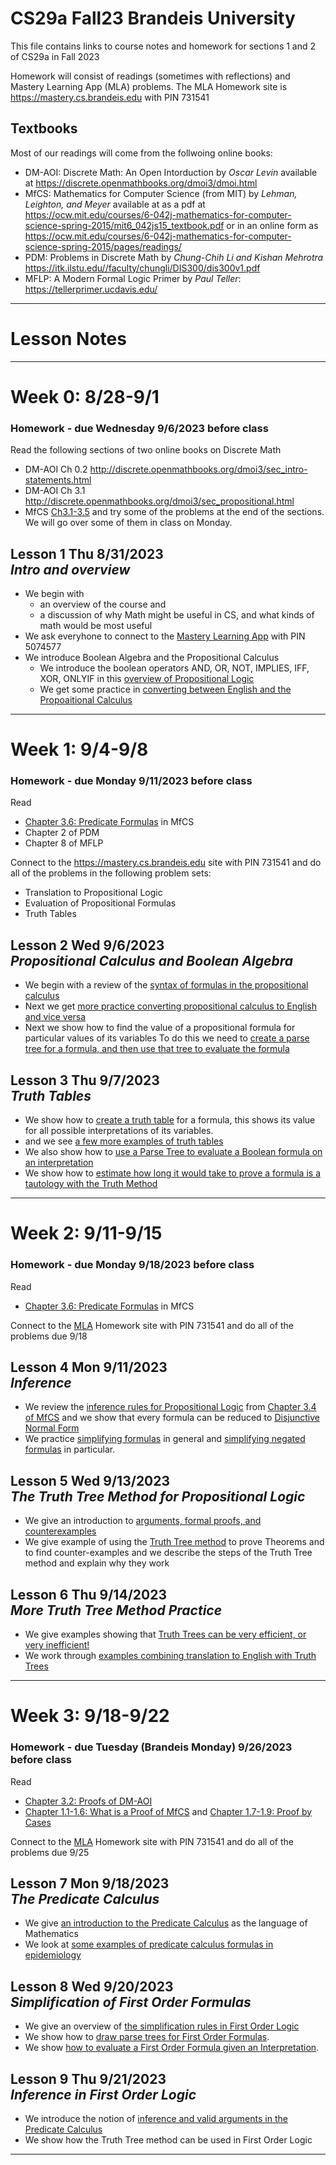 # CS29a Fall23 Brandeis University
This file contains links to course notes and homework for sections 1 and 2 of CS29a in Fall 2023

Homework will consist of readings (sometimes with reflections) and Mastery Learning App (MLA) problems.
The MLA Homework site is https://mastery.cs.brandeis.edu  with PIN 731541

## Textbooks 
Most of our readings will come from the follwoing online books:
* DM-AOI: Discrete Math: An Open Intorduction by _Oscar Levin_
  available at https://discrete.openmathbooks.org/dmoi3/dmoi.html
* MfCS: Mathematics for Computer Science (from MIT) by _Lehman, Leighton, and Meyer_
  available at as a pdf at https://ocw.mit.edu/courses/6-042j-mathematics-for-computer-science-spring-2015/mit6_042js15_textbook.pdf
  or in an online form as https://ocw.mit.edu/courses/6-042j-mathematics-for-computer-science-spring-2015/pages/readings/
* PDM: Problems in Discrete Math by _Chung-Chih Li and Kishan Mehrotra_
  https://itk.ilstu.edu//faculty/chungli/DIS300/dis300v1.pdf
* MFLP: A Modern Formal Logic Primer by _Paul Teller_:
  https://tellerprimer.ucdavis.edu/

---

# Lesson Notes

---
# Week 0: 8/28-9/1

### Homework - due Wednesday 9/6/2023 before class
Read the following sections of two online books on Discrete Math
* DM-AOI Ch 0.2 http://discrete.openmathbooks.org/dmoi3/sec_intro-statements.html
* DM-AOI Ch 3.1 http://discrete.openmathbooks.org/dmoi3/sec_propositional.html
* MfCS [Ch3.1-3.5](https://ocw.mit.edu/courses/6-042j-mathematics-for-computer-science-spring-2015/resources/mit6_042js15_session4/)
and try some of the problems at the end of the sections. We will go over some of them in class on Monday.

## Lesson 1 Thu 8/31/2023  <br> _Intro and overview_

* We begin with
  - an overview of the course and
  - a discussion of why Math might be useful in CS, and what kinds of math would be most useful
* We ask everyhone to connect to the [Mastery Learning App](https://mastery.cs.brandeis.edu) with PIN 5074577
* We introduce Boolean Algebra and the Propositional Calculus  
  - We introduce the boolean operators AND, OR, NOT, IMPLIES, IFF, XOR, ONLYIF in this
    [overview of Propositional Logic](https://github.com/tjhickey724/discrete_math/blob/main/notes/propositional_calculus/overview.md)
  - We get some practice in [converting between English and the Propoaitional Calculus](https://github.com/tjhickey724/discrete_math/blob/main/notes/propositional_calculus/PropCalTranslation.md)

---

# Week 1: 9/4-9/8

### Homework - due Monday 9/11/2023 before class
Read 
* [Chapter 3.6: Predicate Formulas](https://ocw.mit.edu/courses/6-042j-mathematics-for-computer-science-spring-2015/resources/mit6_042js15_session5/) in MfCS
* Chapter 2 of PDM
* Chapter 8 of MFLP
  
Connect to the https://mastery.cs.brandeis.edu site with PIN 731541 and do all of the problems in the following problem sets:
* Translation to Propositional Logic
* Evaluation of Propositional Formulas
* Truth Tables

## Lesson 2 Wed 9/6/2023 <br> _Propositional Calculus and Boolean Algebra_
* We begin with a review of the [syntax of formulas in the propositional calculus]( https://github.com/tjhickey724/discrete_math/blob/main/notes/propositional_calculus/overview.md)
* Next we get [more practice converting propositional calculus to English and vice versa](https://github.com/tjhickey724/discrete_math/blob/main/notes/propositional_calculus/PropCalTranslation.md)
* Next we show how to find the value of a propositional formula for particular values of its variables
  To do this we need to [create a parse tree for a formula, and then use that tree to evaluate the formula](https://github.com/tjhickey724/discrete_math/blob/main/notes/propositional_calculus/PropCalcParseTree.md)



## Lesson 3 Thu 9/7/2023 <br>  _Truth Tables_
* We show how to [create a truth table](https://github.com/tjhickey724/discrete_math/blob/main/notes/propositional_calculus/TruthTables.md)
  for a formula, this shows its value for all possible interpretations of its variables.
* and we see [a few more examples of truth tables](https://github.com/tjhickey724/discrete_math/blob/main/notes/propositional_calculus/TruthTablePractice.md)
* We also show how to [use a Parse Tree to evaluate a Boolean formula on an interpretation](https://github.com/tjhickey724/discrete_math/blob/main/notes/propositional_calculus/PropCalcParseTree.md)
* We show how to [estimate how long it would take to prove a formula is a tautology with the Truth Method](https://github.com/tjhickey724/discrete_math/blob/main/notes/propositional_calculus/ComplexityOfSat.md)

---

# Week 2: 9/11-9/15

### Homework - due Monday 9/18/2023 before class
Read 
* [Chapter 3.6: Predicate Formulas](https://ocw.mit.edu/courses/6-042j-mathematics-for-computer-science-spring-2015/resources/mit6_042js15_session5/) in MfCS

Connect to the [MLA](https://mastery.cs.brandeis.edu) Homework site with PIN 731541 and do all of the problems due 9/18

## Lesson 4 Mon 9/11/2023 <br> _Inference_
* We review the [inference rules for Propositional Logic](https://github.com/tjhickey724/discrete_math/blob/main/notes/propositional_calculus/InferenceRules.md) from
  [Chapter 3.4 of MfCS](https://ocw.mit.edu/courses/6-042j-mathematics-for-computer-science-spring-2015/resources/mit6_042js15_session4/)
and we show that every formula can be reduced to
  [Disjunctive Normal Form](https://en.wikipedia.org/wiki/Disjunctive_normal_form)
* We practice [simplifying formulas](https://github.com/tjhickey724/discrete_math/blob/main/notes/propositional_calculus/SimplifyingFormulas.md) in general and  [simplifying negated formulas](https://github.com/tjhickey724/discrete_math/blob/main/notes/propositional_calculus/SimplifyingNegations.md)  in particular.
  

## Lesson 5 Wed 9/13/2023 <br> _The Truth Tree Method for Propositional Logic_
* We give an introduction to [arguments, formal proofs, and counterexamples](https://github.com/tjhickey724/discrete_math/blob/main/notes/propositional_calculus/SymbolicProofs.md)
* We give example of using the [Truth Tree method](https://github.com/tjhickey724/discrete_math/blob/main/notes/propositional_calculus/TruthTreeMethod.md) to prove Theorems and to find counter-examples and we describe the steps of the Truth Tree method and explain why they work

## Lesson 6 Thu 9/14/2023 <br> _More Truth Tree Method Practice_
* We give examples showing that [Truth Trees can be very efficient, or very inefficient!](https://github.com/tjhickey724/discrete_math/blob/main/notes/propositional_calculus/TruthTreePerformance.md)
* We work through [examples combining translation to English with Truth Trees](https://github.com/tjhickey724/discrete_math/blob/main/notes/propositional_calculus/TranslateAndInfer.md)

---

# Week 3: 9/18-9/22

### Homework - due Tuesday (Brandeis Monday) 9/26/2023 before class
Read 
* [Chapter 3.2: Proofs of DM-AOI](https://discrete.openmathbooks.org/dmoi3/sec_logic-proofs.html)
* [Chapter 1.1-1.6: What is a Proof of MfCS](https://ocw.mit.edu/courses/6-042j-mathematics-for-computer-science-spring-2015/resources/mit6_042js15_session1/) and [Chapter 1.7-1.9: Proof by Cases](https://ocw.mit.edu/courses/6-042j-mathematics-for-computer-science-spring-2015/resources/mit6_042js15_session2/)

Connect to the [MLA](https://mastery.cs.brandeis.edu) Homework site with PIN 731541 and do all of the problems due 9/25

## Lesson 7 Mon 9/18/2023 <br> _The Predicate Calculus_
* We give [an introduction to the Predicate Calculus](https://github.com/tjhickey724/discrete_math/blob/main/notes/predicate_calculus/overview.md) as the language of Mathematics
* We look at [some examples of predicate calculus formulas in epidemiology](https://github.com/tjhickey724/discrete_math/blob/main/notes/predicate_calculus/covid_examples.md)

## Lesson 8 Wed 9/20/2023 <br> _Simplification of First Order Formulas_
* We give an overview of [the simplification rules in First Order Logic](https://github.com/tjhickey724/discrete_math/blob/main/notes/predicate_calculus/simplification.md)
* We show how to [draw parse trees for First Order Formulas](https://github.com/tjhickey724/discrete_math/blob/main/notes/predicate_calculus/parseTree.md).
* We show [how to evaluate a First Order Formula given an Interpretation](https://github.com/tjhickey724/discrete_math/blob/main/notes/predicate_calculus/FOLinterpretations.md).


## Lesson 9 Thu 9/21/2023 <br> _Inference in First Order Logic_
* We introduce the notion of [inference and valid arguments in the Predicate Calculus](https://github.com/tjhickey724/discrete_math/blob/main/notes/predicate_calculus/inference.md)
* We show how the Truth Tree method can be used in First Order Logic

---








